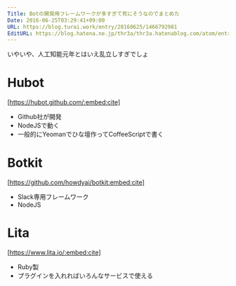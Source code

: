 ```yaml
---
Title: Botの開発用フレームワークが多すぎて死にそうなのでまとめた
Date: 2016-06-25T03:29:41+09:00
URL: https://blog.turai.work/entry/20160625/1466792981
EditURL: https://blog.hatena.ne.jp/thr3a/thr3a.hatenablog.com/atom/entry/6653812171402554954
---
```


いやいや、人工知能元年とはいえ乱立しすぎでしょ

# Hubot

[https://hubot.github.com/:embed:cite]

- Github社が開発
- NodeJSで動く
- 一般的にYeomanでひな壇作ってCoffeeScriptで書く

# Botkit

[https://github.com/howdyai/botkit:embed:cite]

- Slack専用フレームワーク
- NodeJS

# Lita

[https://www.lita.io/:embed:cite]

- Ruby製
- プラグインを入れればいろんなサービスで使える
